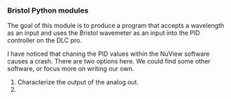 ### Bristol Python modules

The goal of this module is to produce a program that accepts a wavelength as an input and uses the Bristol wavemeter as an input into the PID controller on the DLC pro.

I have noticed that chaning the PID values within the NuView software causes a crash. There are two options here. We could find some other software, or focus more on writing our own. 

1. Characterize the output of the analog out.
2. 